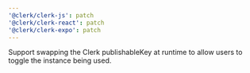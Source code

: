```yaml
---
'@clerk/clerk-js': patch
'@clerk/clerk-react': patch
'@clerk/clerk-expo': patch
---
```


Support swapping the Clerk publishableKey at runtime to allow users to toggle the instance being used.
